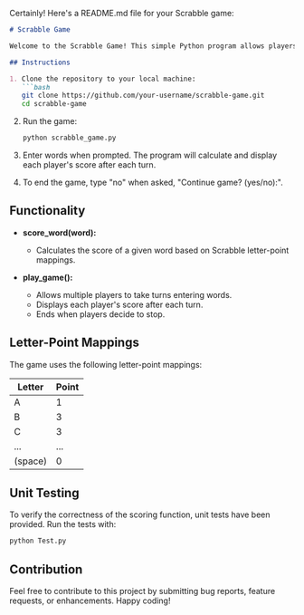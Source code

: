 Certainly! Here's a README.md file for your Scrabble game:

```markdown
# Scrabble Game

Welcome to the Scrabble Game! This simple Python program allows players to enter words and calculates their scores based on Scrabble letter-point mappings.

## Instructions

1. Clone the repository to your local machine:
   ```bash
   git clone https://github.com/your-username/scrabble-game.git
   cd scrabble-game
   ```

2. Run the game:
   ```bash
   python scrabble_game.py
   ```

3. Enter words when prompted. The program will calculate and display each player's score after each turn.

4. To end the game, type "no" when asked, "Continue game? (yes/no):".

## Functionality

- **score_word(word):**
  - Calculates the score of a given word based on Scrabble letter-point mappings.

- **play_game():**
  - Allows multiple players to take turns entering words.
  - Displays each player's score after each turn.
  - Ends when players decide to stop.

## Letter-Point Mappings

The game uses the following letter-point mappings:

| Letter | Point |
| ------ | ----- |
| A      | 1     |
| B      | 3     |
| C      | 3     |
| ...    | ...   |
| (space)| 0     |

## Unit Testing

To verify the correctness of the scoring function, unit tests have been provided. Run the tests with:
```bash
python Test.py
```

## Contribution

Feel free to contribute to this project by submitting bug reports, feature requests, or enhancements. Happy coding!
```

 
